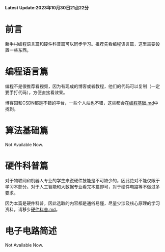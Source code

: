 **Latest Update:2023年10月30日21点22分**
# 前言
新手村编程语言篇和硬件科普篇可以同步学习。推荐先看编程语言篇，这里需要设置一些东西。

# 编程语言篇
编程不是很推荐看视频，因为有现成的博客或者教程，他们的代码可以复制（一定要手打代码），方便直接看效果。

博客园和CSDN都是不错的平台，一些个人站也不错，这些都会在[编程基础.md](编程基础.md)中找到。
# 算法基础篇
Not Available Now.
# 硬件科普篇
对于物联网和机器人专业的学生来说硬件技能是不可缺少的，因此绝对不能仅限于学习本部分。对于人工智能和大数据专业看完本篇即可，对于硬件电路等不做过多要求。

因为本篇是硬件科普，因此选取的内容都是通俗易懂，尽量少涉及核心原理的学习资料。请移步[硬件科普.md](硬件科普.md)。
# 电子电路简述
Not Available Now.